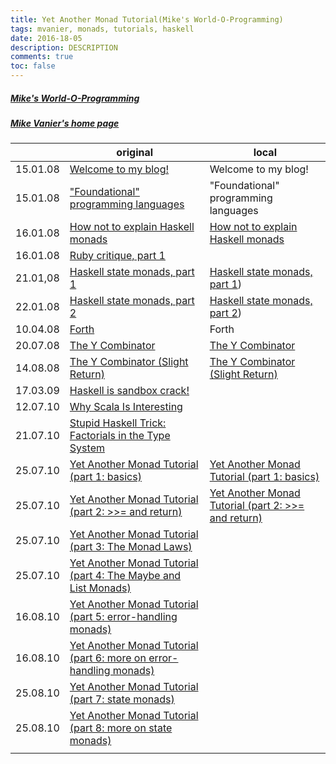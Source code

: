 ```yaml
---
title: Yet Another Monad Tutorial(Mike's World-O-Programming)
tags: mvanier, monads, tutorials, haskell
date: 2016-18-05
description: DESCRIPTION
comments: true
toc: false
---
```


##### <a target="_blank" href="http://mvanier.livejournal.com/?skip=10"> Mike's World-O-Programming</a>
##### <a target="_blank" href="http://users.cms.caltech.edu/~mvanier/">Mike Vanier's home page</a>


|          | original                                                                                                       | local                                                                           |
|----------|----------------------------------------------------------------------------------------------------------------|---------------------------------------------------------------------------------|
| 15.01.08 | [Welcome to my blog!](http://mvanier.livejournal.com/519.htm)                                                  | Welcome to my blog!                                                        |
| 15.01.08 | ["Foundational" programming languages](http://mvanier.livejournal.com/998.html)                                | "Foundational" programming languages |
| 16.01.08 | [How not to explain Haskell monads](http://mvanier.livejournal.com/1205.html)                                  | [How not to explain Haskell monads](../mvanier-monad/how-not-to-explain-haskell-monads.html)   |
| 16.01.08 | [Ruby critique, part 1](http://mvanier.livejournal.com/1351.html)                                              |  |
| 21.01,08 | [Haskell state monads, part 1](http://mvanier.livejournal.com/1765.html)                                       | [Haskell state monads, part 1](../mvanier-monad/statemonad-part1.html))                           |
| 22.01.08 | [Haskell state monads, part 2](http://mvanier.livejournal.com/1901.html)                                       | [Haskell state monads, part 2](../mvanier-monad/statemonad-part2.html))                           |
| 10.04.08 | [Forth](http://mvanier.livejournal.com/2133.html)                                                              | Forth |
| 20.07.08 | [The Y Combinator](http://mvanier.livejournal.com/2700.html)                                                   | [The Y Combinator](../mvanier-monad/y-combinator.html)                    |
| 14.08.08 | [The Y Combinator (Slight Return)](http://mvanier.livejournal.com/2897.html)                                   | [The Y Combinator (Slight Return)](../mvanier-monad/y-combinator-return.html)    |
| 17.03.09 | [Haskell is sandbox crack!](http://mvanier.livejournal.com/2009/03/17/)                                        |         |
| 12.07.10 | [Why Scala Is Interesting](http://mvanier.livejournal.com/3395.html)                                           |                                                                                 |
| 21.07.10 | [Stupid Haskell Trick: Factorials in the Type System](http://mvanier.livejournal.com/3820.html)                |                                                                                 |
| 25.07.10 | [Yet Another Monad Tutorial (part 1: basics)](http://mvanier.livejournal.com/3917.html)                        | [Yet Another Monad Tutorial (part 1: basics)](../mvanier-monad/monad-1.html)                                 |
| 25.07.10 | [Yet Another Monad Tutorial (part 2: >>= and return)](http://mvanier.livejournal.com/4305.html)                |  [Yet Another Monad Tutorial (part 2: >>= and return)](../mvanier-monad/monad-2.html)                                                                                |
| 25.07.10 | [Yet Another Monad Tutorial (part 3: The Monad Laws)](http://mvanier.livejournal.com/4586.html)                |                                                                                 |
| 25.07.10 | [Yet Another Monad Tutorial (part 4: The Maybe and List Monads)](http://mvanier.livejournal.com/4647.html)     |                                                                                 |
| 16.08.10 | [Yet Another Monad Tutorial (part 5: error-handling monads)](http://mvanier.livejournal.com/5103.html)         |                                                                                 |
| 16.08.10 | [Yet Another Monad Tutorial (part 6: more on error-handling monads)](http://mvanier.livejournal.com/5343.html) |                                                                                 |
| 25.08.10 | [Yet Another Monad Tutorial (part 7: state monads)](http://mvanier.livejournal.com/5406.html)                  |                                                                                 |
| 25.08.10 | [Yet Another Monad Tutorial (part 8: more on state monads)](http://mvanier.livejournal.com/5846.html)          |                                                                                 |
|          |                                                                                                                |                                                                                 |


